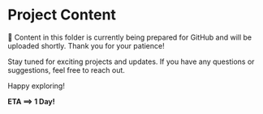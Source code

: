 ﻿# Project Content

🚧 Content in this folder is currently being prepared for GitHub and will be uploaded shortly. Thank you for your patience!

Stay tuned for exciting projects and updates. If you have any questions or suggestions, feel free to reach out.

Happy exploring!

__ETA ==> 1 Day!__
